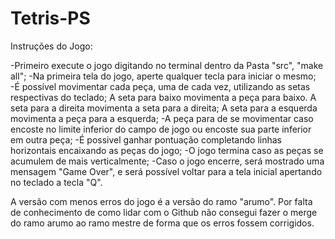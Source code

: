 # Tetris-PS

Instruções do Jogo:

-Primeiro execute o jogo digitando no terminal dentro da Pasta "src", "make all"; -Na primeira tela do jogo, aperte qualquer tecla para iniciar o mesmo; -É possível movimentar cada peça, uma de cada vez, utilizando as setas respectivas do teclado; A seta para baixo movimenta a peça para baixo. A seta para a direita movimenta a seta para a direita; A seta para a esquerda movimenta a peça para a esquerda; -A peça para de se movimentar caso encoste no limite inferior do campo de jogo ou encoste sua parte inferior em outra peça; -É possivel ganhar pontuação completando linhas horizontais encaixando as peças do jogo; -O jogo termina caso as peças se acumulem de mais verticalmente; -Caso o jogo encerre, será mostrado uma mensagem "Game Over", e será possível voltar para a tela inicial apertando no teclado a tecla "Q".

A versão com menos erros do jogo é a versão do ramo "arumo". Por falta de conhecimento de como lidar com o Github não consegui fazer o merge do ramo arumo ao ramo mestre de forma que os erros fossem corrigidos.
